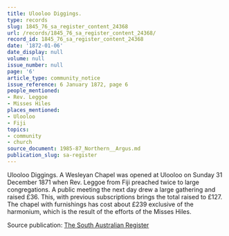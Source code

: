 ```yaml
---
title: Ulooloo Diggings.
type: records
slug: 1845_76_sa_register_content_24368
url: /records/1845_76_sa_register_content_24368/
record_id: 1845_76_sa_register_content_24368
date: '1872-01-06'
date_display: null
volume: null
issue_number: null
page: '6'
article_type: community_notice
issue_reference: 6 January 1872, page 6
people_mentioned:
- Rev. Leggoe
- Misses Hiles
places_mentioned:
- Ulooloo
- Fiji
topics:
- community
- church
source_document: 1985-87_Northern__Argus.md
publication_slug: sa-register
---
```


Ulooloo Diggings.  A Wesleyan Chapel was opened at Ulooloo on Sunday 31 December 1871 when Rev. Leggoe from Fiji preached twice to large congregations.  A public meeting the next day drew a large gathering and raised £36.  This, with previous subscriptions brings the total raised to £127.  The chapel with furnishings has cost about £239 exclusive of the harmonium, which is the result of the efforts of the Misses Hiles.

Source publication: [The South Australian Register](/publications/sa-register/)
